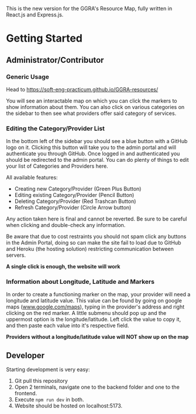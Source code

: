 This is the new version for the GGRA's Resource Map, fully written in React.js and Express.js.

# Getting Started

## Administrator/Contributor
### Generic Usage
Head to https://soft-eng-practicum.github.io/GGRA-resources/

You will see an interactable map on which you can click the markers to show information about them. You can also click on various categories on the sidebar to then see what providers offer said category of services.

### Editing the Category/Provider List
In the bottom left of the sidebar you should see a blue button with a GitHub logo on it. Clicking this button will take you to the admin portal and will authenticate you through GitHub. Once logged in and authenticated you should be redirected to the admin portal. You can do plenty of things to edit your list of Categories and Providers here.

All available features:
- Creating new Category/Provider (Green Plus Button)
- Editing existing Category/Provider (Pencil Button)
- Deleting Category/Provider (Red Trashcan Button)
- Refresh Category/Provider (Circle Arrow button)

Any action taken here is final and cannot be reverted. Be sure to be careful when clicking and double-check any information.

Be aware that due to cost restraints you should not spam click any buttons in the Admin Portal, doing so can make the site fail to load due to GitHub and Heroku (the hosting solution) restricting communication between servers.

**A single click is enough, the website will work**

### Information about Longitude, Latitude and Markers
In order to create a functioning marker on the map, your provider will need a longitude and latitude value. This value can be found by going on google maps (www.google.com/maps), typing in the provider's address and right clicking on the red marker. A little submenu should pop up and the uppermost option is the longitude/latitude. Left click the value to copy it, and then paste each value into it's respective field.

**Providers without a longitude/latitude value will NOT show up on the map**

## Developer
Starting development is very easy:
1. Git pull this repository
2. Open 2 terminals, navigate one to the backend folder and one to the frontend.
3. Execute ```npm run dev``` in both.
4. Website should be hosted on localhost:5173.
